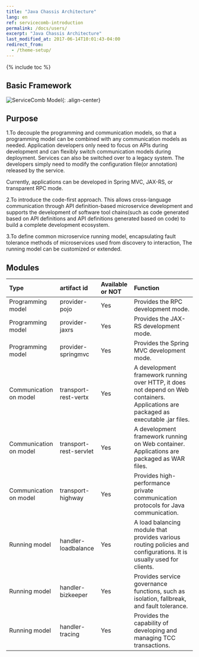 ```yaml
---
title: "Java Chassis Architecture"
lang: en
ref: servicecomb-introduction
permalink: /docs/users/
excerpt: "Java Chassis Architecture"
last_modified_at: 2017-06-14T10:01:43-04:00
redirect_from:
  - /theme-setup/
---
```


{% include toc %}
## Basic Framework
![ServiceComb Model](/assets/images/servicecomb_mode_en.png){: .align-center}

## Purpose

1.To decouple the programming and communication models, so that a programming model can be combined with any communication models as needed. Application developers only need to focus on APIs during development and can flexibly switch communication models during deployment. Services can also be switched over to a legacy system. The developers simply need to modify the configuration file(or annotation) released by the service.

Currently, applications can be developed in Spring MVC, JAX-RS, or transparent RPC mode.

2.To introduce the code-first approach. This allows cross-language communication through API definition-based microservice development and supports the development of software tool chains(such as code generated based on API definitions and API definitions generated based on code) to build a complete development ecosystem.

3.To define common microservice running model, encapsulating fault tolerance methods of microservices used from discovery to interaction, The running model can be customized or extended.

## Modules

| Type                   | artifact id            | Available or NOT | Function                                 |
| :--------------------- | :--------------------- | :--------------- | :--------------------------------------- |
| Programming model      | provider-pojo          | Yes              | Provides the RPC development mode.       |
| Programming model      | provider-jaxrs         | Yes              | Provides the JAX-RS development mode.    |
| Programming model      | provider-springmvc     | Yes              | Provides the Spring MVC development mode. |
| Communication on model | transport-rest-vertx   | Yes              | A development framework running over HTTP, it does not depend on Web containers. Applications are packaged as executable .jar files. |
| Communication on model | transport-rest-servlet | Yes              | A development framework running on Web container. Applications are packaged as WAR files. |
| Communication on model | transport-highway      | Yes              | Provides high-performance private communication protocols for Java communication. |
| Running model          | handler-loadbalance    | Yes              | A load balancing module that provides various routing policies and configurations. It is usually used for clients. |
| Running model          | handler-bizkeeper      | Yes              | Provides service governance functions, such as isolation, fallbreak, and fault tolerance. |
| Running model          | handler-tracing        | Yes              | Provides the capability of developing and managing TCC transactions. |
